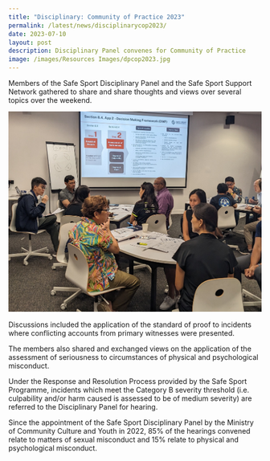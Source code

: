 ```yaml
---
title: "Disciplinary: Community of Practice 2023"
permalink: /latest/news/disciplinarycop2023/
date: 2023-07-10
layout: post
description: Disciplinary Panel convenes for Community of Practice
image: /images/Resources Images/dpcop2023.jpg
---
```

Members of the Safe Sport Disciplinary Panel and the Safe Sport Support Network gathered to share and share thoughts and views over several topics over the weekend.

![members having discussions over the table](/images/Resources%20Images/dpcop2023.jpg)


Discussions included the application of the standard of proof to incidents where conflicting accounts from primary witnesses were presented.

The members also shared and exchanged views on the application of the assessment of seriousness to circumstances of physical and psychological misconduct.

Under the Response and Resolution Process provided by the Safe Sport Programme, incidents which meet the Category B severity threshold (i.e. culpability and/or harm caused is assessed to be of medium severity) are referred to the Disciplinary Panel for hearing.

Since the appointment of the Safe Sport Disciplinary Panel by the Ministry of Community Culture and Youth in 2022, 85% of the hearings convened relate to matters of sexual misconduct and 15% relate to physical and psychological misconduct.